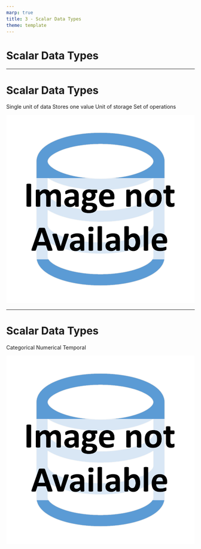```yaml
---
marp: true
title: 3 - Scalar Data Types
theme: template
---
```


<!-- _class: title-only -->

# Scalar Data Types

<!--
The most basic building block of data in data science is a scalar data type.
-->

---

<!-- _class: title-two-content-left -->

# Scalar Data Types

Single unit of data
Stores one value
Unit of storage
Set of operations

![image An icon of the hash symbol (hashtag) inside of a square with rounded corners in a minimalist style](images/placeholder.png)


<!--
Scalar data types store a single unit of data.

This can be a letter, a number, a date, a time, or something else.

We refer to them as scalar data types because a scalar variable in mathematics can hold one and only one value at a time.

Scalar data types are also the most basic unit of storage for data in a computer.

Everything from a small text document to a giant distributed database are composed of these single units of storage.

Scalar data types provide a set of operations that can be performed on the data they contain.

All of the processing that occurs in a computer is essentially the result of these operations being executed on scalar data types.
-->

---

<!-- _class: title-two-content-left-center -->

# Scalar Data Types

Categorical
Numerical
Temporal

![image An icon of the hash symbol (hashtag) inside of a square with rounded corners in a minimalist style](images/placeholder.png)

<!--
There are several scalar data types commonly used across various computers, programming languages, and data-science tools.

The most common data types you will encounter in data science can be divided into three main groups: 

categorical data types,

numerical data types.

and temporal data

Let's take a look at a few of the most common data types we encounter in data science.
-->